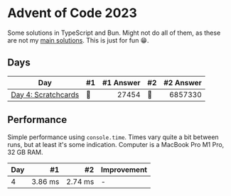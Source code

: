 # Advent of Code 2023

Some solutions in TypeScript and Bun. Might not do all of them, as these are not my [main
solutions](https://github.com/believer/advent-of-code/tree/master/rust/2023). This is just for fun 😁.

## Days

| Day                                                                                                            | #1  | #1 Answer | #2  | #2 Answer |
| -------------------------------------------------------------------------------------------------------------- | --- | --------: | --- | --------: |
| [Day 4: Scratchcards](https://github.com/believer/advent-of-code/blob/master/typescript/2023/src/day4/day4.ts) | 🌟  |     27454 | 🌟  |   6857330 |

## Performance

Simple performance using `console.time`. Times vary quite a bit between runs, but at least it's some indication. Computer is a MacBook Pro M1 Pro, 32 GB RAM.

| Day |      #1 |      #2 | Improvement |
| --- | ------: | ------: | ----------- |
| 4   | 3.86 ms | 2.74 ms | -           |
